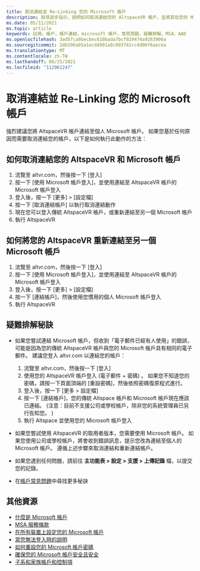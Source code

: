 ```yaml
---
title: 取消連結並 Re-Linking 您的 Microsoft 帳戶
description: 取得逐步指示，說明如何取消連結您的 AltspaceVR 帳戶，並將其從您的 Microsoft 帳戶重新連結。
ms.date: 05/11/2021
ms.topic: article
keywords: 註冊，帳戶，帳戶連結，microsoft 帳戶，常見問題，疑難排解，MSA，AAD
ms.openlocfilehash: 3ad57ca9becbec610bada7bcf029474a9283906a
ms.sourcegitcommit: 2db596ab5a1ecd4901a8c893741cc4d06f6aecea
ms.translationtype: MT
ms.contentlocale: zh-TW
ms.lasthandoff: 06/25/2021
ms.locfileid: "112961247"
---
```

# <a name="unlinking-and-re-linking-your-microsoft-account"></a>取消連結並 Re-Linking 您的 Microsoft 帳戶

強烈建議您將 AltspaceVR 帳戶連結至個人 Microsoft 帳戶。 如果您基於任何原因而需要取消連結您的帳戶，以下是如何執行此動作的方法：

## <a name="how-to-unlink-your-altspacevr-and-microsoft-accounts"></a>如何取消連結您的 AltspaceVR 和 Microsoft 帳戶

1. 流覽至 altvr.com，然後按一下 [登入]
2. 按一下 [使用 Microsoft 帳戶登入]，並使用連結至 AltspaceVR 帳戶的 Microsoft 帳戶登入
3. 登入後，按一下 [更多] > [設定檔]
4. 按一下 [取消連結帳戶] 以執行取消連結動作
5. 現在您可以登入傳統 AltspaceVR 帳戶，或重新連結至另一個 Microsoft 帳戶
6. 執行 AltspaceVR


## <a name="how-to-re-link-your-altspacevr-to-another-microsoft-account"></a>如何將您的 AltspaceVR 重新連結至另一個 Microsoft 帳戶

1. 流覽至 altvr.com，然後按一下 [登入]
2. 按一下 [使用 Microsoft 帳戶登入]，並使用連結至 AltspaceVR 帳戶的 Microsoft 帳戶登入
3. 登入後，按一下 [更多] > [設定檔]
5. 按一下 [連結帳戶]，然後使用您慣用的個人 Microsoft 帳戶登入
6. 執行 AltspaceVR


## <a name="troubleshooting-tips"></a>疑難排解秘訣

* 如果您嘗試連結 Microsoft 帳戶，但收到「電子郵件已經有人使用」的錯誤，可能是因為您的傳統 AltspaceVR 帳戶與您的 Microsoft 帳戶具有相同的電子郵件。 建議您登入 altvr.com 以連結您的帳戶：
    1. 流覽至 altvr.com，然後按一下 [登入]
    2. 使用您的 AltspaceVR 帳戶登入 (電子郵件 + 密碼) 。 如果您不知道您的密碼，請按一下頁面頂端的 [重設密碼]，然後依照密碼復原程式進行。 
    3. 登入後，按一下 [更多 > 設定檔]
    4. 按一下 [連結帳戶]，您的傳統 Altspace 帳戶和 Microsoft 帳戶現在應該已連結。  (注意：目前不支援公司或學校帳戶，除非您的系統管理員已另行告知您。 ) 
    5. 執行 Altspace 並使用您的 Microsoft 帳戶登入
    
* 如果您嘗試使用 AltspaceVR 的取用者版本，您需要使用 Microsoft 帳戶。 如果您使用公司或學校帳戶，將會收到錯誤訊息，提示您改為連結至個人的 Microsoft 帳戶。 遵循上述步驟來取消連結和重新連結帳戶。 

* 如果您遇到任何問題，請前往 **主功能表 > 設定 > 支援 > 上傳記錄** 檔，以提交您的記錄。

* 在[帳戶常見問題](../getting-started/creating-and-linking-accounts.md)中尋找更多秘訣


## <a name="more-resources"></a>其他資源

* [什麼是 Microsoft 帳戶](https://account.microsoft.com/account?lang=)
* [MSA 服務條款](https://www.microsoft.com/servicesagreement/)
* [在所有裝置上設定您的 Microsoft 帳戶](https://account.microsoft.com/account/connect-devices)
* [當您無法登入時的說明](https://support.microsoft.com//account-billing/when-you-can-t-sign-in-to-your-microsoft-account-475c9b5c-8c25-49f1-9c2d-c64b7072e735)
* [如何重設您的 Microsoft 帳戶密碼](https://support.microsoft.com//account-billing/how-to-reset-your-microsoft-account-password-eff4f067-5042-c1a3-fe72-b04d60556c37)
* [確保您的 Microsoft 帳戶安全且安全](https://support.microsoft.com//account-billing/how-to-help-keep-your-microsoft-account-safe-and-secure-628538c2-7006-33bb-5ef4-c917657362b9)
* [子系和家族帳戶和控制項](https://account.microsoft.com/family/about?refd=www.microsoft.com&ru=https:%2F%2Faccount.microsoft.com%2Ffamily%3Frefd%3Dwww.microsoft.com)
